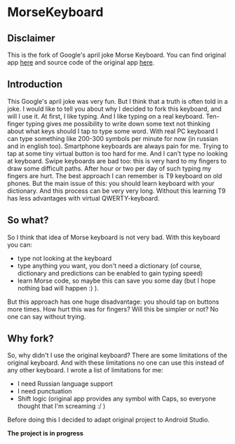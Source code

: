MorseKeyboard
=============

Disclaimer
----------
This is the fork of Google's april joke Morse Keyboard.
You can find original app [here](https://play.google.com/store/apps/details?id=com.rgam.morsekeyboard) and source code of the original app [here](https://code.google.com/p/morse-keyboard/).

Introduction
------------
This Google's april joke was very fun. But I think that a truth is often told in a joke.
I would like to tell you about why I decided to fork this keyboard, and will I use it.
At first, I like typing. And I like typing on a real keyboard. Ten-finger typing gives me possibility to write down some text not thinking about what keys should I tap to type some word. With real PC keyboard I can type something like 200-300 symbols per minute for now (in russian and in english too).
Smartphone keyboards are always pain for me. Trying to tap at some tiny virtual button is too hard for me. And I can't type no looking at keyboard.
Swipe keyboards are bad too: this is very hard to my fingers to draw some difficult paths. After hour or two per day of such typing my fingers are hurt.
The best approach I can remember is T9 keyboard on old phones. But the main issue of this: you should learn keyboard with your dictionary. And this process can be very very long. Without this learning T9 has less advantages with virtual QWERTY-keyboard.

So what?
--------
So I think that idea of Morse keyboard is not very bad.
With this keyboard you can:
 - type not looking at the keyboard
 - type anything you want, you don't need a dictionary (of course, dictionary and predictions can be enabled to gain typing speed)
 - learn Morse code, so maybe this can save you some day (but I hope nothing bad will happen :) ).

But this approach has one huge disadvantage: you should tap on buttons more times.
How hurt this was for fingers? Will this be simpler or not? No one can say without trying.

Why fork?
----------
So, why didn't I use the original keyboard?
There are some limitations of the original keyboard. And with these limitations no one can use this instead of any other keyboard.
I wrote a list of limitations for me:
 - I need Russian language support
 - I need punctuation
 - Shift logic (original app provides any symbol with Caps, so everyone thought that I'm screaming :/ )

Before doing this I decided to adapt original project to Android Studio.

**The project is in progress**
